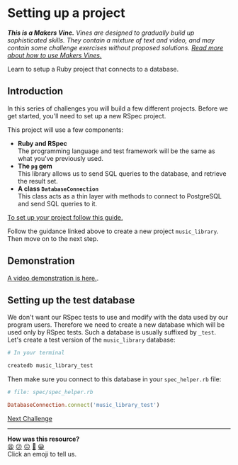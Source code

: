 # Setting up a project

_**This is a Makers Vine.** Vines are designed to gradually build up sophisticated skills. They contain a mixture of text and video, and may contain some challenge exercises without proposed solutions. [Read more about how to use Makers
Vines.](https://github.com/makersacademy/course/blob/main/labels/vines.md)_

Learn to setup a Ruby project that connects to a database.

<!-- OMITTED -->

## Introduction

In this series of challenges you will build a few different projects. Before we get started, you'll need to set up a new RSpec project.

This project will use a few components:

* **Ruby and RSpec**  
  The programming language and test framework will be the same as what you've previously used.
* **The `pg` gem**  
  This library allows us to send SQL queries to the database, and retrieve the result set.
* **A class `DatabaseConnection`**  
  This class acts as a thin layer with methods to connect to PostgreSQL and send SQL queries to it.

[To set up your project follow this guide.](../pills/setting_up_database_project.md)

Follow the guidance linked above to create a new project `music_library`. Then move on to the next step.

## Demonstration

[A video demonstration is here.](https://www.youtube.com/watch?v=9pwchQJwc5Q).

## Setting up the test database

We don't want our RSpec tests to use and modify with the data used by our program users. Therefore we need to create a new database which will be used only by RSpec tests. Such a database is usually suffixed by `_test`. Let's create a test version of the `music_library` database:

```bash
# In your terminal

createdb music_library_test
```

Then make sure you connect to this database in your `spec_helper.rb` file:

```ruby
# file: spec/spec_helper.rb

DatabaseConnection.connect('music_library_test')
```


[Next Challenge](02_test_driving_model_repository_classes.md)

<!-- BEGIN GENERATED SECTION DO NOT EDIT -->

---

**How was this resource?**  
[😫](https://airtable.com/shrUJ3t7KLMqVRFKR?prefill_Repository=makersacademy/databases&prefill_File=challenges/01_setting_up_project.md&prefill_Sentiment=😫) [😕](https://airtable.com/shrUJ3t7KLMqVRFKR?prefill_Repository=makersacademy/databases&prefill_File=challenges/01_setting_up_project.md&prefill_Sentiment=😕) [😐](https://airtable.com/shrUJ3t7KLMqVRFKR?prefill_Repository=makersacademy/databases&prefill_File=challenges/01_setting_up_project.md&prefill_Sentiment=😐) [🙂](https://airtable.com/shrUJ3t7KLMqVRFKR?prefill_Repository=makersacademy/databases&prefill_File=challenges/01_setting_up_project.md&prefill_Sentiment=🙂) [😀](https://airtable.com/shrUJ3t7KLMqVRFKR?prefill_Repository=makersacademy/databases&prefill_File=challenges/01_setting_up_project.md&prefill_Sentiment=😀)  
Click an emoji to tell us.

<!-- END GENERATED SECTION DO NOT EDIT -->

